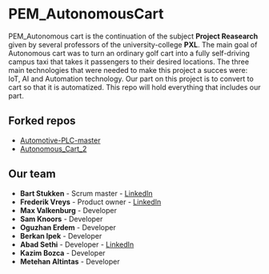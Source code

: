 # PEM_AutonomousCart

PEM_Autonomous cart is the continuation of the subject **Project Reasearch** given by several professors of the university-college **PXL**. The main goal of Autonomous cart was to turn an ordinary golf cart into a fully self-driving campus taxi that takes it passengers to their desired locations. The three main technologies that were needed to make this project a succes were: IoT, AI and Automation technology. Our part on this project is to convert to cart so that it is automatized. This repo will hold everything that includes our part.

## Forked repos
* [Automotive-PLC-master](https://github.com/KingAbad/PEM_AutonomousCart/tree/main/Automotive-PLC-master)
* [Autonomous_Cart_2](https://github.com/KingAbad/PEM_AutonomousCart/tree/main/Autonomous_Cart_2-master)

## Our team

* **Bart Stukken**     - Scrum master - [LinkedIn](https://www.linkedin.com/in/bart-stukken/)
* **Frederik Vreys**    - Product owner - [LinkedIn](https://www.linkedin.com/in/frederik-vreys-b42214aa/)
* **Max Valkenburg** - Developer  
* **Sam Knoors** - Developer  
* **Oguzhan Erdem** - Developer  
* **Berkan Ipek** - Developer  
* **Abad Sethi**        - Developer  - [LinkedIn](https://www.linkedin.com/in/abad-sethi-83246a170/)
* **Kazim Bozca**       - Developer
* **Metehan Altintas**   - Developer 
